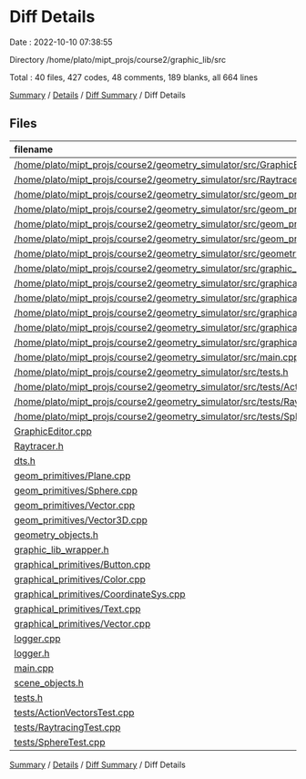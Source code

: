 # Diff Details

Date : 2022-10-10 07:38:55

Directory /home/plato/mipt_projs/course2/graphic_lib/src

Total : 40 files,  427 codes, 48 comments, 189 blanks, all 664 lines

[Summary](results.md) / [Details](details.md) / [Diff Summary](diff.md) / Diff Details

## Files
| filename | language | code | comment | blank | total |
| :--- | :--- | ---: | ---: | ---: | ---: |
| [/home/plato/mipt_projs/course2/geometry_simulator/src/GraphicEditor.cpp](//home/plato/mipt_projs/course2/geometry_simulator/src/GraphicEditor.cpp) | C++ | -73 | -10 | -35 | -118 |
| [/home/plato/mipt_projs/course2/geometry_simulator/src/Raytracer.h](//home/plato/mipt_projs/course2/geometry_simulator/src/Raytracer.h) | C++ | -107 | -8 | -41 | -156 |
| [/home/plato/mipt_projs/course2/geometry_simulator/src/geom_primitives/Plane.cpp](//home/plato/mipt_projs/course2/geometry_simulator/src/geom_primitives/Plane.cpp) | C++ | -40 | -8 | -22 | -70 |
| [/home/plato/mipt_projs/course2/geometry_simulator/src/geom_primitives/Sphere.cpp](//home/plato/mipt_projs/course2/geometry_simulator/src/geom_primitives/Sphere.cpp) | C++ | -59 | -5 | -24 | -88 |
| [/home/plato/mipt_projs/course2/geometry_simulator/src/geom_primitives/Vector.cpp](//home/plato/mipt_projs/course2/geometry_simulator/src/geom_primitives/Vector.cpp) | C++ | -84 | -15 | -44 | -143 |
| [/home/plato/mipt_projs/course2/geometry_simulator/src/geom_primitives/Vector3D.cpp](//home/plato/mipt_projs/course2/geometry_simulator/src/geom_primitives/Vector3D.cpp) | C++ | -84 | -17 | -41 | -142 |
| [/home/plato/mipt_projs/course2/geometry_simulator/src/geometry_objects.h](//home/plato/mipt_projs/course2/geometry_simulator/src/geometry_objects.h) | C++ | -99 | -3 | -44 | -146 |
| [/home/plato/mipt_projs/course2/geometry_simulator/src/graphic_lib_wrapper.h](//home/plato/mipt_projs/course2/geometry_simulator/src/graphic_lib_wrapper.h) | C++ | -158 | -17 | -52 | -227 |
| [/home/plato/mipt_projs/course2/geometry_simulator/src/graphical_primitives/Button.cpp](//home/plato/mipt_projs/course2/geometry_simulator/src/graphical_primitives/Button.cpp) | C++ | -32 | -5 | -13 | -50 |
| [/home/plato/mipt_projs/course2/geometry_simulator/src/graphical_primitives/Color.cpp](//home/plato/mipt_projs/course2/geometry_simulator/src/graphical_primitives/Color.cpp) | C++ | -65 | -8 | -32 | -105 |
| [/home/plato/mipt_projs/course2/geometry_simulator/src/graphical_primitives/CoordinateSys.cpp](//home/plato/mipt_projs/course2/geometry_simulator/src/graphical_primitives/CoordinateSys.cpp) | C++ | -84 | -9 | -37 | -130 |
| [/home/plato/mipt_projs/course2/geometry_simulator/src/graphical_primitives/Text.cpp](//home/plato/mipt_projs/course2/geometry_simulator/src/graphical_primitives/Text.cpp) | C++ | -18 | -3 | -13 | -34 |
| [/home/plato/mipt_projs/course2/geometry_simulator/src/graphical_primitives/Vector.cpp](//home/plato/mipt_projs/course2/geometry_simulator/src/graphical_primitives/Vector.cpp) | C++ | -62 | -16 | -39 | -117 |
| [/home/plato/mipt_projs/course2/geometry_simulator/src/main.cpp](//home/plato/mipt_projs/course2/geometry_simulator/src/main.cpp) | C++ | -19 | -2 | -6 | -27 |
| [/home/plato/mipt_projs/course2/geometry_simulator/src/tests.h](//home/plato/mipt_projs/course2/geometry_simulator/src/tests.h) | C++ | -29 | -2 | -12 | -43 |
| [/home/plato/mipt_projs/course2/geometry_simulator/src/tests/ActionVectorsTest.cpp](//home/plato/mipt_projs/course2/geometry_simulator/src/tests/ActionVectorsTest.cpp) | C++ | -65 | -10 | -30 | -105 |
| [/home/plato/mipt_projs/course2/geometry_simulator/src/tests/RaytracingTest.cpp](//home/plato/mipt_projs/course2/geometry_simulator/src/tests/RaytracingTest.cpp) | C++ | -207 | -66 | -94 | -367 |
| [/home/plato/mipt_projs/course2/geometry_simulator/src/tests/SphereTest.cpp](//home/plato/mipt_projs/course2/geometry_simulator/src/tests/SphereTest.cpp) | C++ | -90 | -13 | -41 | -144 |
| [GraphicEditor.cpp](/GraphicEditor.cpp) | C++ | 73 | 10 | 35 | 118 |
| [Raytracer.h](/Raytracer.h) | C++ | 20 | 1 | 11 | 32 |
| [dts.h](/dts.h) | C++ | 194 | 33 | 80 | 307 |
| [geom_primitives/Plane.cpp](/geom_primitives/Plane.cpp) | C++ | 39 | 8 | 21 | 68 |
| [geom_primitives/Sphere.cpp](/geom_primitives/Sphere.cpp) | C++ | 59 | 5 | 24 | 88 |
| [geom_primitives/Vector.cpp](/geom_primitives/Vector.cpp) | C++ | 87 | 16 | 45 | 148 |
| [geom_primitives/Vector3D.cpp](/geom_primitives/Vector3D.cpp) | C++ | 87 | 18 | 42 | 147 |
| [geometry_objects.h](/geometry_objects.h) | C++ | 102 | 3 | 46 | 151 |
| [graphic_lib_wrapper.h](/graphic_lib_wrapper.h) | C++ | 157 | 17 | 52 | 226 |
| [graphical_primitives/Button.cpp](/graphical_primitives/Button.cpp) | C++ | 36 | 3 | 14 | 53 |
| [graphical_primitives/Color.cpp](/graphical_primitives/Color.cpp) | C++ | 63 | 8 | 31 | 102 |
| [graphical_primitives/CoordinateSys.cpp](/graphical_primitives/CoordinateSys.cpp) | C++ | 84 | 9 | 38 | 131 |
| [graphical_primitives/Text.cpp](/graphical_primitives/Text.cpp) | C++ | 15 | 3 | 11 | 29 |
| [graphical_primitives/Vector.cpp](/graphical_primitives/Vector.cpp) | C++ | 62 | 14 | 39 | 115 |
| [logger.cpp](/logger.cpp) | C++ | 161 | 19 | 88 | 268 |
| [logger.h](/logger.h) | C++ | 68 | 19 | 24 | 111 |
| [main.cpp](/main.cpp) | C++ | 19 | 2 | 6 | 27 |
| [scene_objects.h](/scene_objects.h) | C++ | 105 | 6 | 35 | 146 |
| [tests.h](/tests.h) | C++ | 29 | 2 | 12 | 43 |
| [tests/ActionVectorsTest.cpp](/tests/ActionVectorsTest.cpp) | C++ | 65 | 9 | 30 | 104 |
| [tests/RaytracingTest.cpp](/tests/RaytracingTest.cpp) | C++ | 187 | 50 | 83 | 320 |
| [tests/SphereTest.cpp](/tests/SphereTest.cpp) | C++ | 90 | 10 | 42 | 142 |

[Summary](results.md) / [Details](details.md) / [Diff Summary](diff.md) / Diff Details